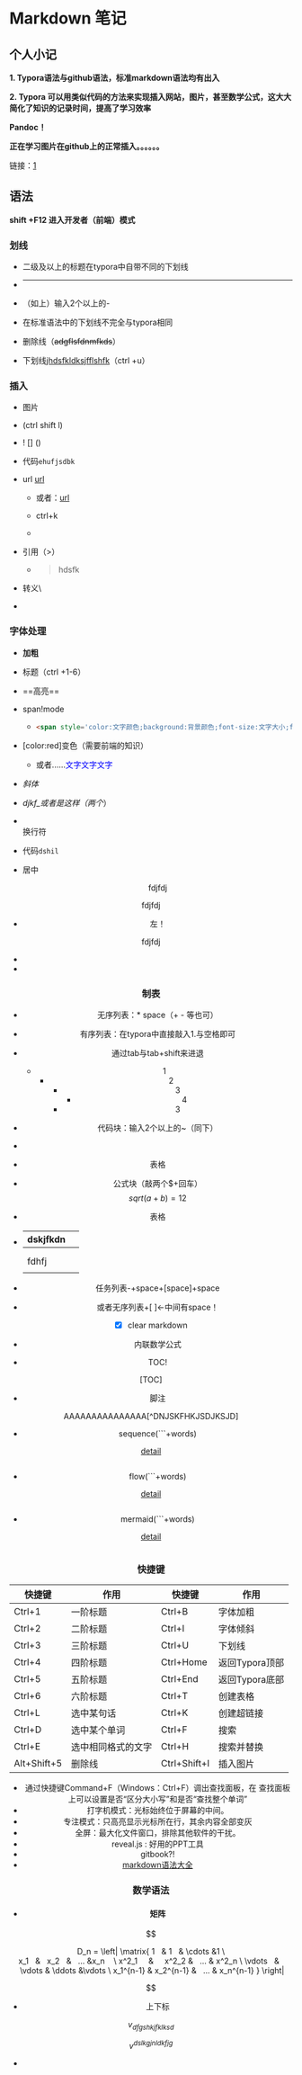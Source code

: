 # Markdown 笔记



## 个人小记

**1. Typora语法与github语法，标准markdown语法均有出入**

**2. Typora 可以用类似代码的方法来实现插入网站，图片，甚至数学公式，这大大简化了知识的记录时间，提高了学习效率**



**Pandoc！**

**正在学习图片在github上的正常插入。。。。。。**



链接：[1](https://www.zhihu.com/question/385854845) 

## 语法

**shift +F12 进入开发者（前端）模式**

### 划线

* 二级及以上的标题在typora中自带不同的下划线

* ------------------------

* （如上）输入2个以上的-

* 在标准语法中的下划线不完全与typora相同

* 删除线（~~adgflsfdnmfkds~~）

* 下划线<u>jhdsfkldksjfflshfk</u>（ctrl +u）

### 插入

* 图片

* ![]()(ctrl shift l)

* ! [] ()

* 代码`ehufjsdbk`

* url   [url]()

  * 或者：[url][1]

  * ctrl+k

  * [1]:https://www.baidu.com

* 引用（>）

  * > hdsfk

* 转义\

* 

### 字体处理

* **加粗**
* 标题（ctrl +1-6）

* ==高亮==

* span!mode

  * ```html
    <span style='color:文字颜色;background:背景颜色;font-size:文字大小;font-family:字体;'>文字</span>
    ```

* [color:red]变色（需要前端的知识）

  * 或者......<font color=blue>文字文字文字</font>

* *斜体*

* _djkf_或者是这样（两个_）

* <br>换行符

* 代码`dshil`

* 居中 <center>fdjfdj<center>

 <center>fdjfdj<center>

* 左！

 <left>fdjfdj<left>

* 

* 

### 制表

* 无序列表：* space（+ - 等也可）

* 有序列表：在typora中直接敲入1.与空格即可

* 通过tab与tab+shift来进退

  * 1
    * 2
      * 3
        * 4
      * 3

* 代码块：输入2个以上的~（同下）

* ~~~
  
  ~~~

* 表格

* 公式块（敲两个$+回车）
  $$
  sqrt(a+b)=12
  $$

* 表格

* | dskjfkdn |      |
  | -------- | ---- |
  |          |      |
  |          |      |
  | fdhfj    |      |
  |          |      |

* 任务列表-+space+[space]+space

* 或者无序列表+[ ]<-中间有space！

* [x] clear markdown

*  内联数学公式

* TOC!

[TOC]

* 脚注

AAAAAAAAAAAAAAA[^DNJSKFHKJSDJKSJD]

* sequence(```+words)

[detail](http://flowchart.js.org/)

```sequence
```

* flow(```+words)

[detail](http://flowchart.js.org/)

```flow
```

* mermaid(```+words)

[detail](http://flowchart.js.org/)

```mermaid
```



### 快捷键

| 快捷键      | 作用               | 快捷键       | 作用           |
| ----------- | ------------------ | ------------ | -------------- |
| Ctrl+1      | 一阶标题           | Ctrl+B       | 字体加粗       |
| Ctrl+2      | 二阶标题           | Ctrl+I       | 字体倾斜       |
| Ctrl+3      | 三阶标题           | Ctrl+U       | 下划线         |
| Ctrl+4      | 四阶标题           | Ctrl+Home    | 返回Typora顶部 |
| Ctrl+5      | 五阶标题           | Ctrl+End     | 返回Typora底部 |
| Ctrl+6      | 六阶标题           | Ctrl+T       | 创建表格       |
| Ctrl+L      | 选中某句话         | Ctrl+K       | 创建超链接     |
| Ctrl+D      | 选中某个单词       | Ctrl+F       | 搜索           |
| Ctrl+E      | 选中相同格式的文字 | Ctrl+H       | 搜索并替换     |
| Alt+Shift+5 | 删除线             | Ctrl+Shift+I | 插入图片       |



* 通过快捷键Command+F（Windows：Ctrl+F）调出查找面板，在 查找面板上可以设置是否“区分大小写”和是否“查找整个单词”
* 打字机模式：光标始终位于屏幕的中间。
* 专注模式：只高亮显示光标所在行，其余内容全部变灰
* 全屏：最大化文件窗口，排除其他软件的干扰。
* reveal.js : 好用的PPT工具
* gitbook?!
* [markdown语法大全](https://blog.csdn.net/m0_46168848/article/details/120379487?ops_request_misc=%257B%2522request%255Fid%2522%253A%2522163642180116780271540273%2522%252C%2522scm%2522%253A%252220140713.130102334..%2522%257D&request_id=163642180116780271540273&biz_id=0&utm_medium=distribute.pc_search_result.none-task-blog-2~all~first_rank_ecpm_v1~rank_v31_ecpm-1-120379487.pc_search_result_hbase_insert&utm_term=typora+%E8%A1%8C%E5%88%97%E5%BC%8F&spm=1018.2226.3001.4187)

### 数学语法

* #### 矩阵

$$

D_n = \left|
\matrix{ 
1         &      1    & \cdots &1     \\  
x_1       &    x_2    &   ...  &x_n    \\
x^2_1     &     x^2_2 &   ...  & x^2_n \\ 
\vdots    &    \vdots & \ddots &\vdots \\
x_1^{n-1} & x_2^{n-1} &    ... & x_n^{n-1}
}
\right|
			
					
$$

* 上下标

$$
v_{dfgshkjfklksd}
$$

$$
v^{dslkgjnldkfjg}
$$

* 